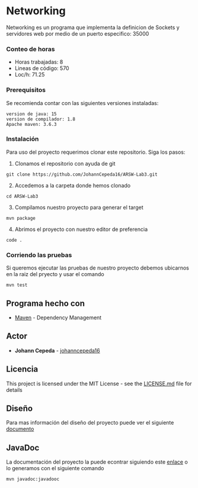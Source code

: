 # Networking

Networking es un programa que implementa la definicion de Sockets y servidores web por medio de un puerto especifico: 35000

### Conteo de horas

* Horas trabajadas: 8
* Lineas de código: 570
* Loc/h: 71.25

### Prerequisitos
Se recomienda contar con las siguientes versiones instaladas:
```
version de java: 15
version de compilador: 1.8
Apache maven: 3.6.3 
```

### Instalación
Para uso del proyecto requerimos clonar este repositorio. Siga los pasos:

1. Clonamos el repositorio con ayuda de git
```
git clone https://github.com/JohannCepeda16/ARSW-Lab3.git
```

2. Accedemos a la carpeta donde hemos clonado
```
cd ARSW-Lab3
```

3. Compilamos nuestro proyecto para generar el target
```
mvn package
```

4. Abrimos el proyecto con nuestro editor de preferencia
```
code .
```

### Corriendo las pruebas
Si queremos ejecutar las pruebas de nuestro proyecto debemos ubicarnos en la raiz del pryecto y usar el comando
```
mvn test
```

## Programa hecho con

* [Maven](https://maven.apache.org/) - Dependency Management

## Actor

* **Johann Cepeda** - [johanncepeda16](https://github.com/JohannCepeda16)


## Licencia

This project is licensed under the MIT License - see the [LICENSE.md](LICENSE.txt) file for details

## Diseño

Para mas información del diseño del proyecto puede ver el siguiente [documento](https://github.com/JohannCepeda16/ARSW-Lab3/blob/main/resources/Networking.pdf)


## JavaDoc

La documentación del proyecto la puede econtrar siguiendo este  [enlace](https://github.com/JohannCepeda16/ARSW-Lab3/tree/main/src/site/apidocs) o lo generamos con el siguiente comando 
```
mvn javadoc:javadooc
```





